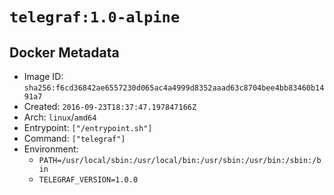 # `telegraf:1.0-alpine`

## Docker Metadata

- Image ID: `sha256:f6cd36842ae6557230d065ac4a4999d8352aaad63c8704bee4bb83460b1491a7`
- Created: `2016-09-23T18:37:47.197847166Z`
- Arch: `linux`/`amd64`
- Entrypoint: `["/entrypoint.sh"]`
- Command: `["telegraf"]`
- Environment:
  - `PATH=/usr/local/sbin:/usr/local/bin:/usr/sbin:/usr/bin:/sbin:/bin`
  - `TELEGRAF_VERSION=1.0.0`
